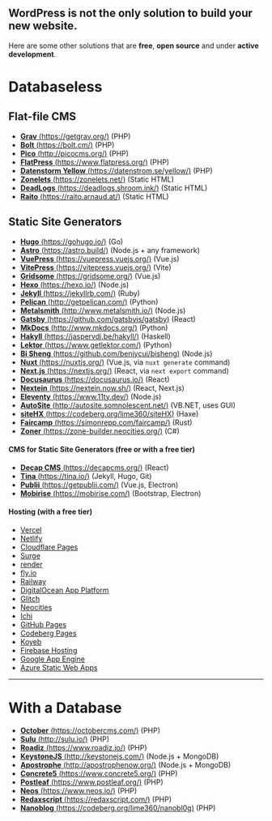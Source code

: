 ## WordPress is not the only solution to build your new website.

Here are some other solutions that are **free**, **open source** and under **active development**.

# Databaseless

## Flat-file CMS
-   [**Grav** (https://getgrav.org/)](https://getgrav.org/) (PHP)
-   [**Bolt** (https://bolt.cm/)](https://bolt.cm/) (PHP)
-   [**Pico** (http://picocms.org/)](http://picocms.org/) (PHP)
-   [**FlatPress** (https://www.flatpress.org/)](https://www.flatpress.org/) (PHP)
-   [**Datenstorm Yellow** (https://datenstrom.se/yellow/)](https://datenstrom.se/yellow/) (PHP)
-   [**Zonelets** (https://zonelets.net/)](https://zonelets.net/) (Static HTML)
-   [**DeadLogs** (https://deadlogs.shroom.ink/)](https://deadlogs.shroom.ink/) (Static HTML)
-   [**Raito** (https://raito.arnaud.at/)](https://raito.arnaud.at/) (Static HTML)

## Static Site Generators
-   [**Hugo** (https://gohugo.io/)](http://gohugo.io/) (Go)
-   [**Astro** (https://astro.build/)](https://astro.build/) (Node.js + any framework)
-   [**VuePress** (https://vuepress.vuejs.org/)](https://vuepress.vuejs.org/) (Vue.js)
-   [**VitePress** (https://vitepress.vuejs.org/)](https://vitepress.vuejs.org/)  (Vite)
-   [**Gridsome** (https://gridsome.org/)](https://gridsome.org/)  (Vue.js)
-   [**Hexo** (https://hexo.io/)](https://hexo.io/) (Node.js)
-   [**Jekyll** (https://jekyllrb.com/)](https://jekyllrb.com/) (Ruby)
-   [**Pelican** (http://getpelican.com/)](http://getpelican.com/) (Python)
-   [**Metalsmith** (http://www.metalsmith.io/)](http://www.metalsmith.io/) (Node.js)
-   [**Gatsby** (https://github.com/gatsbyjs/gatsby)](https://github.com/gatsbyjs/gatsby) (React)
-   [**MkDocs** (http://www.mkdocs.org/)](http://www.mkdocs.org/) (Python)
-   [**Hakyll** (https://jaspervdj.be/hakyll/)](https://jaspervdj.be/hakyll/) (Haskell)
-   [**Lektor** (https://www.getlektor.com/)](https://www.getlektor.com/) (Python)
-   [**Bi Sheng** (https://github.com/benjycui/bisheng)](https://github.com/benjycui/bisheng) (Node.js)
-   [**Nuxt** (https://nuxtjs.org/)](https://nuxtjs.org/) (Vue.js, via `nuxt generate` command)
-   [**Next.js** (https://nextjs.org/)](https://nextjs.org/) (React, via `next export` command)
-   [**Docusaurus** (https://docusaurus.io/)](https://docusaurus.io/) (React)
-   [**Nextein** (https://nextein.now.sh/)](https://nextein.now.sh/) (React, Next.js)
-   [**Eleventy** (https://www.11ty.dev/)](https://www.11ty.dev/) (Node.js)
-   [**AutoSite** (http://autosite.somnolescent.net/)](http://autosite.somnolescent.net/) (VB.NET, uses GUI)
-   [**siteHX** (https://codeberg.org/lime360/siteHX)](https://codeberg.org/lime360/siteHX) (Haxe)
-   [**Faircamp** (https://simonrepp.com/faircamp/)](https://simonrepp.com/faircamp/) (Rust)
-   [**Zoner** (https://zone-builder.neocities.org/)](https://zone-builder.neocities.org/) (C#)

#### CMS for Static Site Generators (free or with a free tier) 
-   [**Decap CMS** (https://decapcms.org/)](https://decapcms.org/) (React)
-   [**Tina** (https://tina.io/)](https://tina.io/) (Jekyll, Hugo, Git)
-   [**Publii** (https://getpublii.com/)](https://getpublii.com/) (Vue.js, Electron)
-   [**Mobirise** (https://mobirise.com/)](https://mobirise.com/) (Bootstrap, Electron)

#### Hosting (with a free tier) 
-   [Vercel](http://vercel.com/)
-   [Netlify](https://www.netlify.com/)
-   [Cloudflare Pages](https://pages.cloudflare.com/)
-   [Surge](https://surge.sh/)
-   [render](https://render.com/)
-   [fly.io](https://fly.io/)
-   [Railway](https://railway.app/)
-   [DigitalOcean App Platform](https://www.digitalocean.com/products/app-platform/)
-   [Glitch](https://glitch.com/)
-   [Neocities](https://neocities.org/)
-   [Ichi](https://ichi.city/)
-   [GitHub Pages](https://pages.github.com/)
-   [Codeberg Pages](https://codeberg.page/)
-   [Koyeb](https://www.koyeb.com/)
-   [Firebase Hosting](https://firebase.google.com/docs/hosting/)
-   [Google App Engine](https://cloud.google.com/appengine/)
-   [Azure Static Web Apps](https://azure.microsoft.com/services/app-service/static/)

------

# With a Database
-   [**October** (https://octobercms.com/)](https://octobercms.com/) (PHP)
-   [**Sulu** (http://sulu.io/)](http://sulu.io/) (PHP)
-   [**Roadiz** (https://www.roadiz.io/)](https://www.roadiz.io/) (PHP)
-   [**KeystoneJS** (http://keystonejs.com/)](http://keystonejs.com/) (Node.js + MongoDB)
-   [**Apostrophe** (http://apostrophenow.org/)](http://apostrophenow.org/) (Node.js + MongoDB)
-   [**Concrete5** (https://www.concrete5.org/)](https://www.concrete5.org/) (PHP)
-   [**Postleaf** (https://www.postleaf.org/)](https://www.postleaf.org/) (PHP)
-   [**Neos** (https://www.neos.io/)](https://www.neos.io/) (PHP)
-   [**Redaxscript** (https://redaxscript.com/)](https://redaxscript.com/) (PHP)
-   [**Nanoblog** (https://codeberg.org/lime360/nanobl0g)](https://codeberg.org/lime360/nanobl0g) (PHP)
